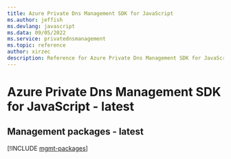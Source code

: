 ```yaml
---
title: Azure Private Dns Management SDK for JavaScript
ms.author: jeffish
ms.devlang: javascript
ms.data: 09/05/2022
ms.service: privatednsmanagement
ms.topic: reference
author: xirzec
description: Reference for Azure Private Dns Management SDK for JavaScript
---
```

# Azure Private Dns Management SDK for JavaScript - latest

## Management packages - latest
[!INCLUDE [mgmt-packages](private-dns-management-mgmt-index.md)]